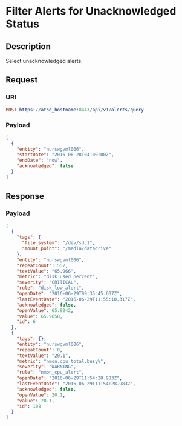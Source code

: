 # Filter Alerts for Unacknowledged Status

## Description

Select unacknowledged alerts.

## Request

### URI
```elm
POST https://atsd_hostname:8443/api/v1/alerts/query
```
### Payload

```json
[
  {
    "entity": "nurswgvml006",
    "startDate": "2016-06-28T04:00:00Z",
    "endDate": "now",
    "acknowledged": false
  }
]
```

## Response

### Payload
```json
[
  {
    "tags": {
      "file_system": "/dev/sdc1",
      "mount_point": "/media/datadrive"
    },
    "entity": "nurswgvml006",
    "repeatCount": 557,
    "textValue": "65.966",
    "metric": "disk_used_percent",
    "severity": "CRITICAL",
    "rule": "disk_low_alert",
    "openDate": "2016-06-29T09:35:45.607Z",
    "lastEventDate": "2016-06-29T11:55:10.317Z",
    "acknowledged": false,
    "openValue": 65.9242,
    "value": 65.9658,
    "id": 6
  },
  {
    "tags": {},
    "entity": "nurswgvml006",
    "repeatCount": 0,
    "textValue": "20.1",
    "metric": "nmon.cpu_total.busy%",
    "severity": "WARNING",
    "rule": "nmon_cpu_alert",
    "openDate": "2016-06-29T11:54:28.983Z",
    "lastEventDate": "2016-06-29T11:54:28.983Z",
    "acknowledged": false,
    "openValue": 20.1,
    "value": 20.1,
    "id": 108
  }
]
```

